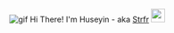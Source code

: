 ![gif](https://user-images.githubusercontent.com/47529454/122479391-aba99980-cfd3-11eb-9d79-8fe2d7a1eec4.gif)
Hi There! I'm Huseyin - aka <a href="https://github.com/strfr">Strfr</a> <img src="https://user-images.githubusercontent.com/47529454/122480122-efe96980-cfd4-11eb-98f5-2c3691dfd4f9.gif" width="25px">
